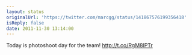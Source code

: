 ```yaml
---
layout: status
originalUrl: 'https://twitter.com/marcgg/status/141867576199356418'
isReply: false
date: 2011-11-30 13:14:00
---
```


Today is photoshoot day for the team! http://t.co/RgM8lPTr
